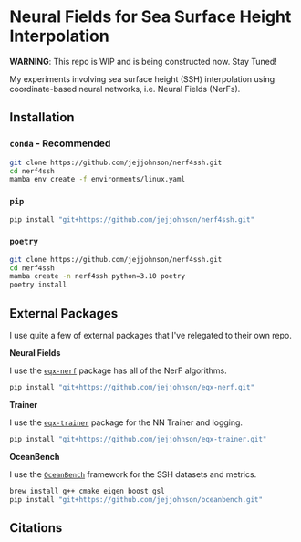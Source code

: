 # Neural Fields for Sea Surface Height Interpolation

**WARNING**: This repo is WIP and is being constructed now. Stay Tuned!

My experiments involving sea surface height (SSH) interpolation using coordinate-based neural networks, i.e. Neural Fields (NerFs).


## Installation


### `conda` - Recommended

```bash
git clone https://github.com/jejjohnson/nerf4ssh.git
cd nerf4ssh
mamba env create -f environments/linux.yaml
```

### `pip`

```bash
pip install "git+https://github.com/jejjohnson/nerf4ssh.git"
```

### `poetry`

```bash
git clone https://github.com/jejjohnson/nerf4ssh.git
cd nerf4ssh
mamba create -n nerf4ssh python=3.10 poetry
poetry install
```


## External Packages

I use quite a few of external packages that I've relegated to their own repo.

**Neural Fields**

I use the [`eqx-nerf`](https://github.com/jejjohnson/eqx-nerf) package has all of the NerF algorithms.

```bash
pip install "git+https://github.com/jejjohnson/eqx-nerf.git"
```

**Trainer**

I use the [`eqx-trainer`](https://github.com/jejjohnson/eqx-trainer) package for the NN Trainer and logging.

```bash
pip install "git+https://github.com/jejjohnson/eqx-trainer.git"
```

**OceanBench**

I use the [`OceanBench`](+https://github.com/jejjohnson/oceanbench) framework for the SSH datasets and metrics.

```bash
brew install g++ cmake eigen boost gsl
pip install "git+https://github.com/jejjohnson/oceanbench.git"
```

## Citations



